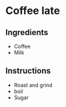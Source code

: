 # Coffee late 

## Ingredients

- Coffee
- Milk


## Instructions

- Roast and grind
- boil
- Sugar
